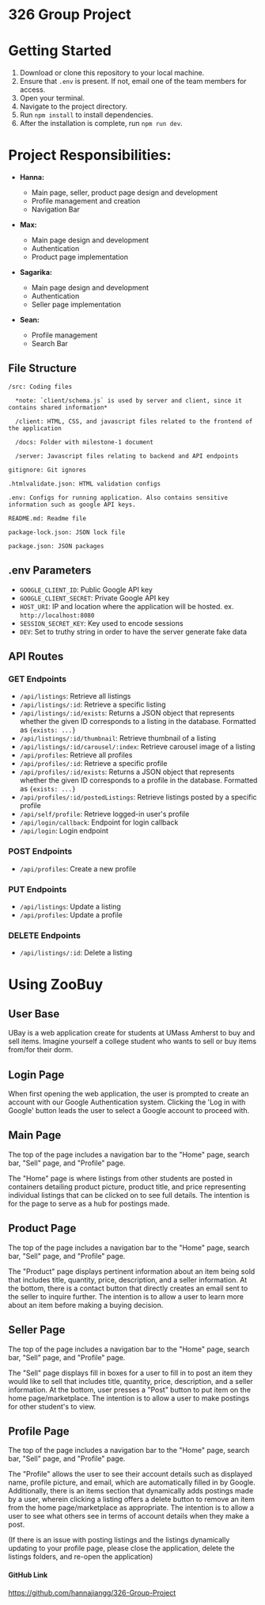 # 326 Group Project

# Getting Started

1. Download or clone this repository to your local machine.
2. Ensure that `.env` is present. If not, email one of the team members for access.
2. Open your terminal.
3. Navigate to the project directory.
4. Run `npm install` to install dependencies.
5. After the installation is complete, run `npm run dev`.

# Project Responsibilities:

- **Hanna:**
  - Main page, seller, product page design and development
  - Profile management and creation
  - Navigation Bar

- **Max:**
  - Main page design and development
  - Authentication
  - Product page implementation

- **Sagarika:**
  - Main page design and development
  - Authentication
  - Seller page implementation

- **Sean:**
  - Profile management
  - Search Bar
 
## File Structure

    /src: Coding files

      *note: `client/schema.js` is used by server and client, since it contains shared information*

      /client: HTML, CSS, and javascript files related to the frontend of the application

      /docs: Folder with milestone-1 document

      /server: Javascript files relating to backend and API endpoints

    gitignore: Git ignores

    .htmlvalidate.json: HTML validation configs

    .env: Configs for running application. Also contains sensitive information such as google API keys.

    README.md: Readme file

    package-lock.json: JSON lock file

    package.json: JSON packages
    
## .env Parameters
- `GOOGLE_CLIENT_ID`: Public Google API key
- `GOOGLE_CLIENT_SECRET`: Private Google API key
- `HOST_URI`: IP and location where the application will be hosted. ex. `http://localhost:8080`
- `SESSION_SECRET_KEY`: Key used to encode sessions
- `DEV`: Set to truthy string in order to have the server generate fake data

## API Routes

### GET Endpoints

- `/api/listings`: Retrieve all listings
- `/api/listings/:id`: Retrieve a specific listing
- `/api/listings/:id/exists`: Returns a JSON object that represents whether the given ID corresponds to a listing in the database. Formatted as `{exists: ...}`
- `/api/listings/:id/thumbnail`: Retrieve thumbnail of a listing
- `/api/listings/:id/carousel/:index`: Retrieve carousel image of a listing
- `/api/profiles`: Retrieve all profiles
- `/api/profiles/:id`: Retrieve a specific profile
- `/api/profiles/:id/exists`: Returns a JSON object that represents whether the given ID corresponds to a profile in the database. Formatted as `{exists: ...}`
- `/api/profiles/:id/postedListings`: Retrieve listings posted by a specific profile
- `/api/self/profile`: Retrieve logged-in user's profile
- `/api/login/callback`: Endpoint for login callback
- `/api/login`: Login endpoint

### POST Endpoints

- `/api/profiles`: Create a new profile

### PUT Endpoints

- `/api/listings`: Update a listing
- `/api/profiles`: Update a profile

### DELETE Endpoints

- `/api/listings/:id`: Delete a listing

# Using ZooBuy

## User Base

UBay is a web application create for students at UMass Amherst to buy and sell items. Imagine yourself a college student who wants to sell or buy items from/for their dorm.

## Login Page

When first opening the web application, the user is prompted to create an account with our Google Authentication system. Clicking the 'Log in with Google' button leads the user to select a Google account to proceed with.

## Main Page

The top of the page includes a navigation bar to the "Home" page, search bar, "Sell" page, and "Profile" page.

The "Home" page is where listings from other students are posted in containers detailing product picture, product title, and price representing individual listings that can be clicked on to see full details. The intention is for the page to serve as a hub for postings made.

## Product Page

The top of the page includes a navigation bar to the "Home" page, search bar, "Sell" page, and "Profile" page.

The "Product" page displays pertinent information about an item being sold that includes title, quantity, price, description, and a seller information. At the bottom, there is a contact button that directly creates an email sent to the seller to inquire further. The intention is to allow a user to learn more about an item before making a buying decision.

## Seller Page

The top of the page includes a navigation bar to the "Home" page, search bar, "Sell" page, and "Profile" page.

The "Sell" page displays fill in boxes for a user to fill in to post an item they would like to sell that includes title, quantity, price, description, and a seller information. At the bottom, user presses a "Post" button to put item on the home page/marketplace. The intention is to allow a user to make postings for other student's to view.

## Profile Page

The top of the page includes a navigation bar to the "Home" page, search bar, "Sell" page, and "Profile" page.

The "Profile" allows the user to see their account details such as displayed name, profile picture, and email, which are automatically filled in by Google. Additionally, there is an items section that dynamically adds postings made by a user, wherein clicking a listing offers a delete button to remove an item from the home page/marketplace as appropriate. The intention is to allow a user to see what others see in terms of account details when they make a post.

(If there is an issue with posting listings and the listings dynamically updating to your profile page, please close the application, delete the listings folders, and re-open the application)

#### GitHub Link

https://github.com/hannajiangg/326-Group-Project
